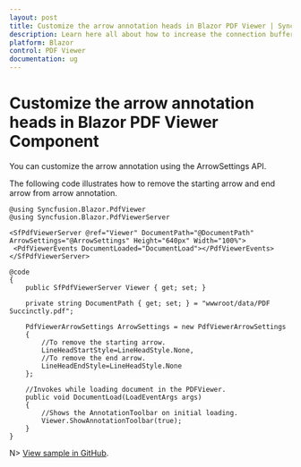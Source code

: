 ```yaml
---
layout: post
title: Customize the arrow annotation heads in Blazor PDF Viewer | Syncfusion&reg;
description: Learn here all about how to increase the connection buffer size in Syncfusion&reg; Blazor PDF Viewer component and more.
platform: Blazor
control: PDF Viewer
documentation: ug
---
```


# Customize the arrow annotation heads in Blazor PDF Viewer Component

You can customize the arrow annotation using the ArrowSettings API.

The following code illustrates how to remove the starting arrow and end arrow from arrow annotation.

```cshtml
@using Syncfusion.Blazor.PdfViewer
@using Syncfusion.Blazor.PdfViewerServer

<SfPdfViewerServer @ref="Viewer" DocumentPath="@DocumentPath" ArrowSettings="@ArrowSettings" Height="640px" Width="100%">
 <PdfViewerEvents DocumentLoaded="DocumentLoad"></PdfViewerEvents>
</SfPdfViewerServer>

@code
{
    public SfPdfViewerServer Viewer { get; set; }

    private string DocumentPath { get; set; } = "wwwroot/data/PDF Succinctly.pdf";

    PdfViewerArrowSettings ArrowSettings = new PdfViewerArrowSettings 
    { 
        //To remove the starting arrow.
        LineHeadStartStyle=LineHeadStyle.None,
        //To remove the end arrow.
        LineHeadEndStyle=LineHeadStyle.None
    };

    //Invokes while loading document in the PDFViewer. 
    public void DocumentLoad(LoadEventArgs args)
    {
        //Shows the AnnotationToolbar on initial loading.
        Viewer.ShowAnnotationToolbar(true);        
    }
}
```

N> [View sample in GitHub](https://github.com/SyncfusionExamples/blazor-pdf-viewer-classic-examples/tree/master/Annotations/Shapes/Remove%20arrow%20annotation%20heads).
